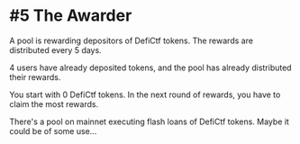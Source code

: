 # #5 The Awarder

A pool is rewarding depositors of DefiCtf tokens. The rewards are distributed every 5 days.

4 users have already deposited tokens, and the pool has already distributed their rewards.

You start with 0 DefiCtf tokens. In the next round of rewards, you have to claim the most rewards.

There's a pool on mainnet executing flash loans of DefiCtf tokens. Maybe it could be of some use...